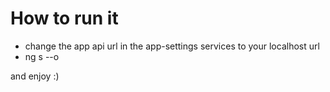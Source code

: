 # How to run it

- change the app api url in the app-settings services to your localhost url
- ng s --o
 
and enjoy :)


